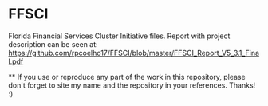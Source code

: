 # FFSCI
Florida Financial Services Cluster Initiative files.  Report with project description can be seen at:
https://github.com/rpcoelho17/FFSCI/blob/master/FFSCI_Report_V5_3.1_Final.pdf

** If you use or reproduce any part of the work in this repository, please don't forget to site my name and the repository in your references. Thanks! :)
